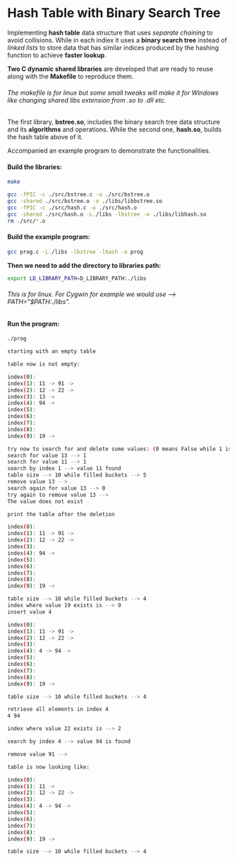 # Hash Table with Binary Search Tree

Implementing **hash table** data structure that uses *separate chaining* to avoid collisions. While in each indiex it uses a **binary search tree** instead of *linked lists* to store data that has similar indices produced by the hashing function to achieve **faster lookup**.


**Two C dynamic shared libraries** are developed that are ready to reuse along with the **Makefile** to reproduce them.
###### The makefile is for linux but some small tweaks will make it for Windows like changing shared libs extension from .so to .dll etc.

The first library, **bstree.so**, includes the binary search tree data structure and its **algorithms** and operations. While the second one, **hash.so**, builds the hash table above of it.

Accompanied an example program to demonstrate the functionalities.

#### Build the libraries:
```bash
make

gcc -fPIC -c ./src/bstree.c -o ./src/bstree.o
gcc -shared ./src/bstree.o -o ./libs/libbstree.so
gcc -fPIC -c ./src/hash.c -o ./src/hash.o
gcc -shared ./src/hash.o -L./libs -lbstree -o ./libs/libhash.so
rm ./src/*.o
```

#### Build the example program:
```bash
gcc prog.c -L./libs -lbstree -lhash -o prog
```

**Then we need to add the directory to libraries path:**
```bash
export LD_LIBRARY_PATH=D_LIBRARY_PATH:./libs  
```

###### This is for linux. For Cygwin for example we would use --> PATH="$PATH:./libs".

#### Run the program:
```bash
./prog

starting with an empty table

table now is not empty:

index(0):
index(1): 11 -> 91 ->
index(2): 12 -> 22 ->
index(3): 13 ->
index(4): 94 ->
index(5):
index(6):
index(7):
index(8):
index(9): 19 ->

try now to search for and delete some values: (0 means False while 1 is True)
search for value 13 --> 1
search for value 11 --> 1
search by index 1 --> value 11 found
table size --> 10 while filled buckets --> 5
remove value 13 -->
search again for value 13 --> 0
try again to remove value 13 -->
The value does not exist

print the table after the deletion

index(0):
index(1): 11 -> 91 ->
index(2): 12 -> 22 ->
index(3):
index(4): 94 ->
index(5):
index(6):
index(7):
index(8):
index(9): 19 ->

table size --> 10 while filled buckets --> 4
index where value 19 exists is --> 9
insert value 4

index(0):
index(1): 11 -> 91 ->
index(2): 12 -> 22 ->
index(3):
index(4): 4 -> 94 ->
index(5):
index(6):
index(7):
index(8):
index(9): 19 ->

table size --> 10 while filled buckets --> 4

retrieve all elements in index 4
4 94

index where value 22 exists is --> 2

search by index 4 --> value 94 is found

remove value 91 -->

table is now looking like:

index(0):
index(1): 11 ->
index(2): 12 -> 22 ->
index(3):
index(4): 4 -> 94 ->
index(5):
index(6):
index(7):
index(8):
index(9): 19 ->

table size --> 10 while filled buckets --> 4
```